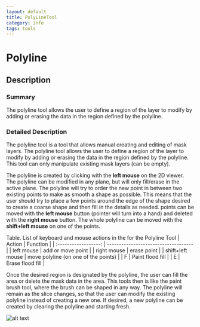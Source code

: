 ```yaml
---
layout: default
title: PolyLineTool
category: info
tags: tools
---
```


# Polyline

## Description

### Summary

The polyline tool allows the user to define a region of the layer to modify by adding or erasing the data in the region defined by the polyline.

### Detailed Description

The polyline tool is a tool that allows manual creating and editing of mask layers. The polyline tool allows the user to define a region of the layer to modify by adding or erasing the data in the region defined by the polyline. This tool can only manipulate existing mask layers (can be empty).

The polyline is created by clicking with the **left mouse** on the 2D viewer. The polyline can be modified in any plane, but will only fill/erase in the active plane. The polyline will try to order the new point in between two existing points to make as smooth a shape as possible. This means that the user should try to place a few points around the edge of the shape desired to create a coarse shape and then fill in the details as needed. points can be moved with the **left mouse** button (pointer will turn into a hand) and deleted with the **right mouse** button. The whole polyline can be moved with the **shift+left mouse** on one of the points.

Table. List of keyboard and mouse actions in the for the Polyline Tool
| Action               | Function                             |
| :------------------: | ------------------------------------ |
| left mouse           | add or move point                    |
| right mouse          | erase point                          |
| shift+left mouse     | move polyline (on one of the points) |
| F                    | Paint flood fill                     | 
| E                    | Erase flood fill                     |

Once the desired region is designated by the polyline, the user can fill the area or delete the mask data in the area. This tools then is like the paint brush tool, where the brush can be shaped in any way. The polyline will remain as the slice changes, so that the user can modify the existing polyline instead of creating a new one. If desired, a new polyline can be created by clearing the polyline and starting fresh.

![alt text](http://github.com/collint8/seg3g.pages/tree/gh-pages/images/PolylineGUI.png)
